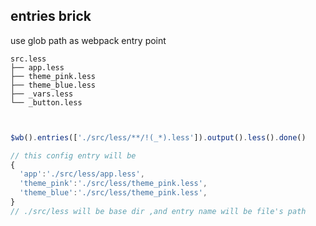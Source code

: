 ## entries brick

use glob path as webpack entry point
```shell
src.less
├── app.less
├── theme_pink.less
├── theme_blue.less
├── _vars.less
└── _button.less



```


```js
$wb().entries(['./src/less/**/!(_*).less']).output().less().done()

// this config entry will be 
{
  'app':'./src/less/app.less',
  'theme_pink':'./src/less/theme_pink.less',
  'theme_blue':'./src/less/theme_pink.less',
}
// ./src/less will be base dir ,and entry name will be file's path
```
